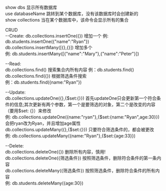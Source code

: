 show dbs 显示所有数据库  
use databaseName 跳转到某个数据库，没有该数据库时会创建新的  
show collections 当在某个数据库中，该命令会显示所有的集合

CRUD  
--Create:
db.collections.insertOne({}) 增加一个
例: db.students.insertOne({"name":"Ryan"})  
db.collections.insertMany([{},{}]) 增加多个  
例: db.students.insertMany([{"name":"Mary"},{"name":"Peter"}])

--Read:  
db.collections.find() 搜索集合内所有内容
例：db.students.find()  
db.collections.find({}) 根据筛选条件搜索  
例：db.students.find({name:"Ryan"})

--Update:  
db.collections.updateOne({},{$set:{}})
首先updateOne只会更新第一个符合条件的信息;其次更新有两个参数，第一个是要筛选的对象，第二个是改变的内容（要用$set:
{}）来修改  
例: db.collections.updateOne({name:"ryan"},{$set:{name:"Ryan",age:30}}) 会把ryan改为Ryan，并且增加age属性  
db.collections.updateMany({},{$set:{}}) 只要符合筛选条件的，都会被更改  
例: db.collections.updateMany({name:"Ryan"},{$set:{age:33}})

--Delete:  
db.collections.deleteOne({}) 删除所有内容，慎用!  
db.collections.deleteOne({筛选条件}) 按照筛选条件，删除符合条件的第一条内容  
db.collections.deleteMany({筛选条件}) 按照筛选条件，删除符合条件的所有内容  
例: db.students.deleteMany({age:30})
